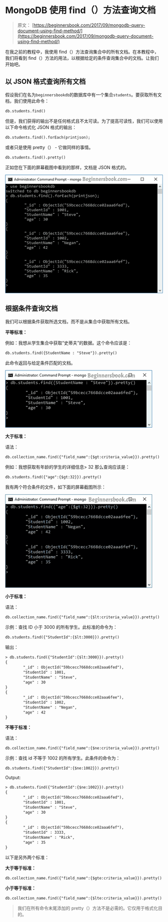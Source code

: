 # MongoDB 使用 find（）方法查询文档

> 原文： [https://beginnersbook.com/2017/09/mongodb-query-document-using-find-method/](https://beginnersbook.com/2017/09/mongodb-query-document-using-find-method/)

在我之前的教程中，我使用 find（）方法查询集合中的所有文档。在本教程中，我们将看到 find（）方法的用法，以根据给定的条件查询集合中的文档。让我们开始吧。

## 以 JSON 格式查询所有文档

假设我们在名为`beginnersbookdb`的数据库中有一个集合`students`。要获取所有文档，我们使用此命令：

```
db.students.find()
```

但是，我们获得的输出不是任何格式且不太可读。为了提高可读性，我们可以使用以下命令格式化 JSON 格式的输出：

```
db.students.find().forEach(printjson);
```

或者只是使用 pretty（） - 它做同样的事情。

```
db.students.find().pretty()
```

正如您在下面的屏幕截图中看到的那样，文档是 JSON 格式的。

![MongoDB query document in JSON format](img/55e0d2574b9291b44b1f052dcfe3cdd2.jpg)

## 根据条件查询文档

我们可以根据条件获取所选文档，而不是从集合中获取所有文档。

**平等标准：**

例如：我想从学生集合中获取“史蒂夫”的数据。这个命令应该是：

```
db.students.find({StudentName : "Steve"}).pretty()
```

此命令返回与给定条件匹配的文档。

![MongoDB Query Document Equality Criteria](img/d112e65729b8b6715f8df222fb07f6a3.jpg)

**大于标准：**

语法：

```
db.collection_name.find({"field_name":{$gt:criteria_value}}).pretty()
```

例如：我想获取有年龄的学生的详细信息&gt; 32 那么查询应该是：

```
db.students.find({"age":{$gt:32}}).pretty()
```

我有两个符合条件的文件，如下面的屏幕截图所示：

![MongoDB Query Document GreaterThan Criteria](img/41a6a4b2a583e6152d27031bee10cbef.jpg)

**小于标准：**

语法：

```
db.collection_name.find({"field_name":{$lt:criteria_value}}).pretty()
```

示例：查找 ID 小于 3000 的所有学生。此标准的命令为：

```
db.students.find({"StudentId":{$lt:3000}}).pretty()
```

输出：

```
> db.students.find({"StudentId":{$lt:3000}}).pretty()
{
        "_id" : ObjectId("59bcecc7668dcce02aaa6fed"),
        "StudentId" : 1001,
        "StudentName" : "Steve",
        "age" : 30
}
{
        "_id" : ObjectId("59bcecc7668dcce02aaa6fee"),
        "StudentId" : 1002,
        "StudentName" : "Negan",
        "age" : 42
}
```

**不等于标准：**

语法：

```
db.collection_name.find({"field_name":{$ne:criteria_value}}).pretty()
```

示例：查找 id 不等于 1002 的所有学生。此条件的命令为：

```
db.students.find({"StudentId":{$ne:1002}}).pretty()
```

Output:

```
> db.students.find({"StudentId":{$ne:1002}}).pretty()
{
        "_id" : ObjectId("59bcecc7668dcce02aaa6fed"),
        "StudentId" : 1001,
        "StudentName" : "Steve",
        "age" : 30
}
{
        "_id" : ObjectId("59bcecc7668dcce02aaa6fef"),
        "StudentId" : 3333,
        "StudentName" : "Rick",
        "age" : 35
}
```

以下是另外两个标准：

**大于等于标准：**

```
db.collection_name.find({"field_name":{$gte:criteria_value}}).pretty()
```

**小于等于标准：**

```
db.collection_name.find({"field_name":{$lte:criteria_value}}).pretty()
```

> 我们在所有命令末尾添加的 pretty（）方法不是必需的。它仅用于格式化目的。